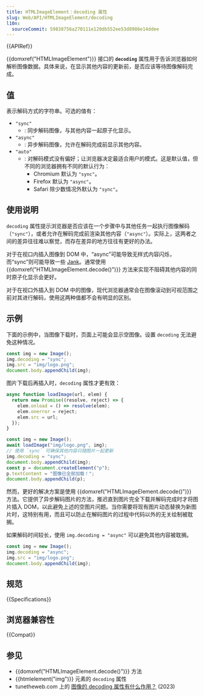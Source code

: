 ```yaml
---
title: HTMLImageElement：decoding 属性
slug: Web/API/HTMLImageElement/decoding
l10n:
  sourceCommit: 59838756a270111e120db552ee53d8986e14ddee
---
```


{{APIRef}}

{{domxref("HTMLImageElement")}} 接口的 **`decoding`** 属性用于告诉浏览器如何解析图像数据。具体来说，在显示其他内容的更新前，是否应该等待图像解码完成。

## 值

表示解码方式的字符串。可选的值有：

- `"sync"`
  - : 同步解码图像，与其他内容一起原子化显示。
- `"async"`
  - : 异步解码图像，允许在解码完成前显示其他内容。
- `"auto"`
  - : 对解码模式没有偏好；让浏览器决定最适合用户的模式。这是默认值，但不同的浏览器拥有不同的默认行为：
    - Chromium 默认为 `"sync"`。
    - Firefox 默认为 `"async"`。
    - Safari 除少数情况外默认为 `"sync"`。

## 使用说明

`decoding` 属性提示浏览器是否应该在一个步骤中与其他任务一起执行图像解码（`"sync"`），或者允许在解码完成前渲染其他内容（`"async"`）。实际上，这两者之间的差异往往难以察觉，而存在差异的地方往往有更好的办法。

对于在视口内插入图像到 DOM 中，“async”可能导致无样式内容闪烁，而“sync”则可能导致一些 [Jank](/zh-CN/docs/Glossary/Jank)。通常使用 {{domxref("HTMLImageElement.decode()")}} 方法来实现不阻碍其他内容的同时原子化显示会更好。

对于在视口外插入到 DOM 中的图像，现代浏览器通常会在图像滚动到可视范围之前对其进行解码，使用这两种值都不会有明显的区别。

## 示例

下面的示例中，当图像下载时，页面上可能会显示空图像。设置 `decoding` 无法避免这种情况。

```js
const img = new Image();
img.decoding = "sync";
img.src = "img/logo.png";
document.body.appendChild(img);
```

图片下载后再插入时，`decoding` 属性才更有效：

```js
async function loadImage(url, elem) {
  return new Promise((resolve, reject) => {
    elem.onload = () => resolve(elem);
    elem.onerror = reject;
    elem.src = url;
  });
}

const img = new Image();
await loadImage("img/logo.png", img);
// 使用 `sync` 可确保其他内容只随图片一起更新
img.decoding = "sync";
document.body.appendChild(img);
const p = document.createElement("p");
p.textContent = "图像已全部加载！";
document.body.appendChild(p);
```

然而，更好的解决方案是使用 {{domxref("HTMLImageElement.decode()")}} 方法。它提供了异步解码图片的方法，推迟直到图片完全下载并解码完成时才将图片插入 DOM，以此避免上述的空图片问题。当你需要将现有图片动态替换为新图片时，这特别有用，而且可以防止在解码图片的过程中代码以外的无关绘制被耽搁。

如果解码时间较长，使用 `img.decoding = "async"` 可以避免其他内容被耽搁。

```js
const img = new Image();
img.decoding = "async";
img.src = "img/logo.png";
document.body.appendChild(img);
```

## 规范

{{Specifications}}

## 浏览器兼容性

{{Compat}}

## 参见

- {{domxref("HTMLImageElement.decode()")}} 方法
- {{htmlelement("img")}} 元素的 `decoding` 属性
- tunetheweb.com 上的 [图像的 decoding 属性有什么作用？](https://www.tunetheweb.com/blog/what-does-the-image-decoding-attribute-actually-do/) (2023)

